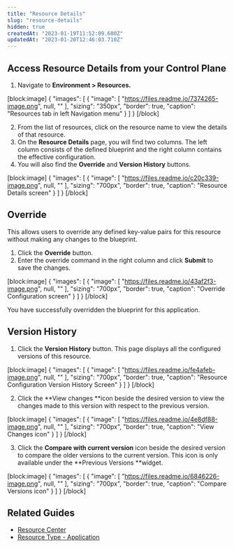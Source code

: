 ```yaml
---
title: "Resource Details"
slug: "resource-details"
hidden: true
createdAt: "2023-01-19T11:52:09.600Z"
updatedAt: "2023-01-20T12:46:03.710Z"
---
```

## Access Resource Details from your Control Plane

1. Navigate to **Environment > Resources.**

[block:image]
{
  "images": [
    {
      "image": [
        "https://files.readme.io/7374265-image.png",
        null,
        ""
      ],
      "sizing": "350px",
      "border": true,
      "caption": "Resources tab in left Navigation menu"
    }
  ]
}
[/block]

2. From the list of resources, click on the resource name to view the details of that resource.
3. On the **Resource Details** page, you will find two columns. The left column consists of the defined blueprint and the right column contains the effective configuration.
4. You will also find the **Override** and **Version History** buttons.

[block:image]
{
  "images": [
    {
      "image": [
        "https://files.readme.io/c20c339-image.png",
        null,
        ""
      ],
      "sizing": "700px",
      "border": true,
      "caption": "Resource Details screen"
    }
  ]
}
[/block]

## Override

This allows users to override any defined key-value pairs for this resource without making any changes to the blueprint.

1. Click the **Override** button.
2. Enter the override command in the right column and click **Submit** to save the changes. 

[block:image]
{
  "images": [
    {
      "image": [
        "https://files.readme.io/43af2f3-image.png",
        null,
        ""
      ],
      "sizing": "700px",
      "border": true,
      "caption": "Override Configuration screen"
    }
  ]
}
[/block]



You have successfully overridden the blueprint for this application.

## Version History

1. Click the **Version History** button. This page displays all the configured versions of this resource.

[block:image]
{
  "images": [
    {
      "image": [
        "https://files.readme.io/fe4afeb-image.png",
        null,
        ""
      ],
      "sizing": "700px",
      "border": true,
      "caption": "Resource Configuration Version History Screen"
    }
  ]
}
[/block]



2. Click the **View changes **icon beside the desired version to view the changes made to this version with respect to the previous version.  

[block:image]
{
  "images": [
    {
      "image": [
        "https://files.readme.io/4e8df88-image.png",
        null,
        ""
      ],
      "sizing": "700px",
      "border": true,
      "caption": "View Changes icon"
    }
  ]
}
[/block]



3. Click the **Compare with current version** icon beside the desired version to compare the older versions to the current version. This icon is only available under the **Previous Versions **widget.

[block:image]
{
  "images": [
    {
      "image": [
        "https://files.readme.io/6846226-image.png",
        null,
        ""
      ],
      "sizing": "700px",
      "border": true,
      "caption": "Compare Versions icon"
    }
  ]
}
[/block]



## Related Guides

- [Resource Center](doc:resource-center)
- [Resource Type - Application](doc:resource-type-application)